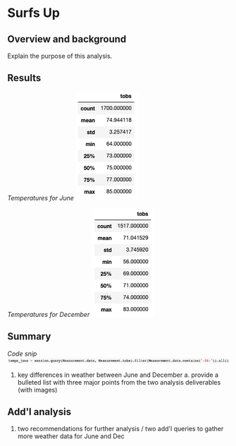 # Surfs Up

## Overview and background
Explain the purpose of this analysis.


## Results
_*Temperatures for June*_
![temps_june.png](https://github.com/crkaide/surfs_up/blob/main/temps_june.png?raw=true)

_*Temperatures for December*_
![temps_dec.png](https://github.com/crkaide/surfs_up/blob/main/temps_dec.png?raw=true)

## Summary
_*Code snip*_
![code_snip.png](https://github.com/crkaide/surfs_up/blob/main/code_snip.png?raw=true)
1. key differences in weather between June and December
  a. provide a bulleted list with three major points from the two analysis deliverables (with images)

## Add'l analysis
1. two recommendations for further analysis / two add'l queries to gather more weather data for June and Dec






